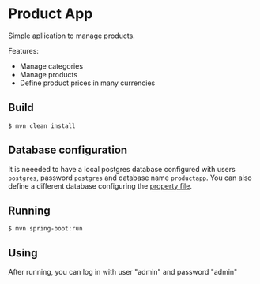 # Product App

Simple apllication to manage products.

Features:
 - Manage categories
 - Manage products
 - Define product prices in many currencies

## Build

```console
$ mvn clean install
```

## Database configuration
It is neeeded to have a local postgres database configured with users `postgres`, password `postgres` and database name `productapp`. You can also define a different database configuring the [property file](https://github.com/Marcos/productApp/blob/master/src/main/resources/application.properties#L12).


## Running

```console
$ mvn spring-boot:run
```

## Using

After running, you can log in with user "admin" and password "admin"
